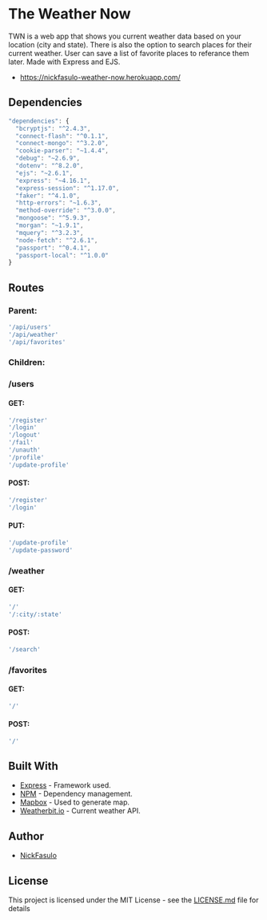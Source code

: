 # The Weather Now

TWN is a web app that shows you current weather data based on your location (city and state). There is also the option to search places for their current weather. User can save a list of favorite places to referance them later. Made with Express and EJS.
* https://nickfasulo-weather-now.herokuapp.com/

## Dependencies

```javascript
"dependencies": {
  "bcryptjs": "^2.4.3",
  "connect-flash": "^0.1.1",
  "connect-mongo": "^3.2.0",
  "cookie-parser": "~1.4.4",
  "debug": "~2.6.9",
  "dotenv": "^8.2.0",
  "ejs": "~2.6.1",
  "express": "~4.16.1",
  "express-session": "^1.17.0",
  "faker": "^4.1.0",
  "http-errors": "~1.6.3",
  "method-override": "^3.0.0",
  "mongoose": "^5.9.3",
  "morgan": "~1.9.1",
  "mquery": "^3.2.3",
  "node-fetch": "^2.6.1",
  "passport": "^0.4.1",
  "passport-local": "^1.0.0"
}
```

## Routes

### Parent:

```javascript
'/api/users'
'/api/weather'
'/api/favorites'
```

### Children:

### /users

#### GET:

```javascript
'/register'
'/login'
'/logout'
'/fail'
'/unauth'
'/profile'
'/update-profile'
```

#### POST:

```javascript
'/register'
'/login'
```

#### PUT:

```javascript
'/update-profile'
'/update-password'
```

### /weather

#### GET:

```javascript
'/'
'/:city/:state'
```

#### POST:

```javascript
'/search'
```

### /favorites

#### GET:

```javascript
'/'
```

#### POST:

```javascript
'/'
```

## Built With

* [Express](https://expressjs.com/) - Framework used.
* [NPM](https://www.npmjs.com/) - Dependency management.
* [Mapbox](https://docs.mapbox.com/mapbox-gl-js/api/) - Used to generate map.
* [Weatherbit.io](https://www.weatherbit.io/api/weather-current) - Current weather API.

## Author

* [NickFasulo](https://github.com/NickFasulo)

## License

This project is licensed under the MIT License - see the [LICENSE.md](LICENSE.md) file for details
